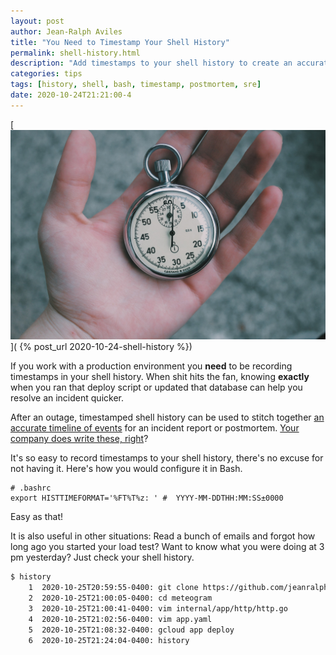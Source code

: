 ```yaml
---
layout: post
author: Jean-Ralph Aviles
title: "You Need to Timestamp Your Shell History"
permalink: shell-history.html
description: "Add timestamps to your shell history to create an accurate ledger of events."
categories: tips
tags: [history, shell, bash, timestamp, postmortem, sre]
date: 2020-10-24T21:21:00-4
---
```


[![alt text](/assets/pictures/Pocketwatch.jpg "Pocketwatch in hand.")](
{% post_url 2020-10-24-shell-history %})

If you work with a production environment you **need** to be recording
timestamps in your shell history. When shit hits the fan, knowing **exactly**
when you ran that deploy script or updated that database can help you resolve an
incident quicker.

After an outage, timestamped shell history can be used to stitch together
[an accurate timeline of events](https://archive.is/ZHW2i#timelinea-screenplay-of-the-incident-use-the-incident-timeline-from-the-incident-management-document-to-start-filling-in-the-postmortems-timeline-then-supplement-with-other-relevant-entries-pWsQSj2)
for an incident report or postmortem.
[Your company does write these, right](https://archive.is/a0YTc)?

It's so easy to record timestamps to your shell history, there's no excuse for
not having it. Here's how you would configure it in Bash.

```shell
# .bashrc
export HISTTIMEFORMAT='%FT%T%z: ' #  YYYY-MM-DDTHH:MM:SS±0000
```

Easy as that!

It is also useful in other situations: Read a bunch of emails and forgot how
long ago you started your load test? Want to know what you were doing at 3 pm
yesterday? Just check your shell history.

```bash
$ history
    1  2020-10-25T20:59:55-0400: git clone https://github.com/jeanralphaviles/meteogram.git
    2  2020-10-25T21:00:05-0400: cd meteogram
    3  2020-10-25T21:00:41-0400: vim internal/app/http/http.go
    4  2020-10-25T21:02:56-0400: vim app.yaml
    5  2020-10-25T21:08:32-0400: gcloud app deploy
    6  2020-10-25T21:24:04-0400: history
```
